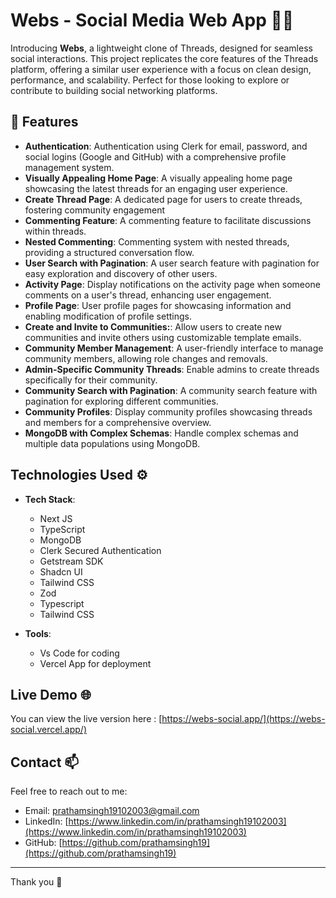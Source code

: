 # Webs - Social Media Web App 🤳🏼

Introducing **Webs**, a lightweight clone of Threads, designed for seamless social interactions. This project replicates the core features of the Threads platform, offering a similar user experience with a focus on clean design, performance, and scalability. Perfect for those looking to explore or contribute to building social networking platforms.

## 🚀 Features

-  **Authentication**: Authentication using Clerk for email, password, and social logins (Google and GitHub) with a comprehensive profile management system.
- **Visually Appealing Home Page**: A visually appealing home page showcasing the latest threads for an engaging user experience.
- **Create Thread Page**: A dedicated page for users to create threads, fostering community engagement
- **Commenting Feature**: A commenting feature to facilitate discussions within threads.
- **Nested Commenting**: Commenting system with nested threads, providing a structured conversation flow.
- **User Search with Pagination**: A user search feature with pagination for easy exploration and discovery of other users.
- **Activity Page**: Display notifications on the activity page when someone comments on a user's thread, enhancing user engagement.
- **Profile Page**: User profile pages for showcasing information and enabling modification of profile settings.
- **Create and Invite to Communities:**: Allow users to create new communities and invite others using customizable template emails.
- **Community Member Management**: A user-friendly interface to manage community members, allowing role changes and removals.
- **Admin-Specific Community Threads**: Enable admins to create threads specifically for their community.
- **Community Search with Pagination**: A community search feature with pagination for exploring different communities.
- **Community Profiles**: Display community profiles showcasing threads and members for a comprehensive overview.
- **MongoDB with Complex Schemas**: Handle complex schemas and multiple data populations using MongoDB.



## Technologies Used ⚙️

- **Tech Stack**: 
  - Next JS 
  - TypeScript
  - MongoDB
  - Clerk Secured Authentication
  - Getstream SDK 
  - Shadcn UI
  - Tailwind CSS
  - Zod
  - Typescript
  - Tailwind CSS

- **Tools**:
  - Vs Code for coding 
  - Vercel App for deployment 


## Live Demo 🌐


You can view the live version here : [https://webs-social.app/](https://webs-social.vercel.app/)



## Contact 📫

Feel free to reach out to me:

- Email: prathamsingh19102003@gmail.com
- LinkedIn: [https://www.linkedin.com/in/prathamsingh19102003](https://www.linkedin.com/in/prathamsingh19102003)
- GitHub: [https://github.com/prathamsingh19](https://github.com/prathamsingh19)

---

Thank you 👋

